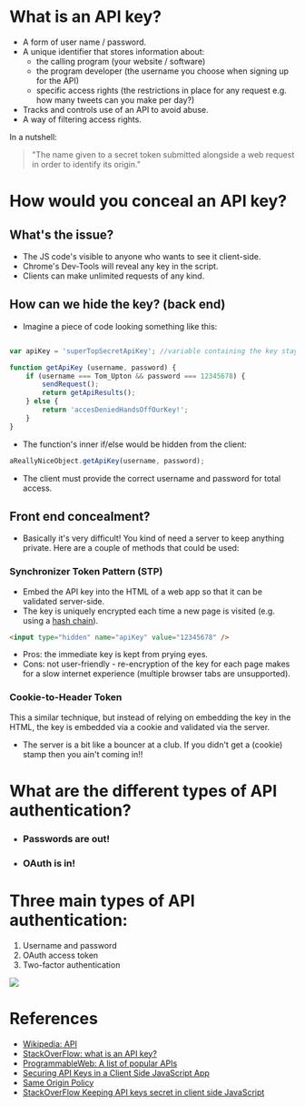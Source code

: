 # What is an API key?
* A form of user name / password.
* A unique identifier that stores information about:
    * the calling program (your website / software)
    * the program developer (the username you choose when signing up for the API)
    * specific access rights (the restrictions in place for any request e.g. how many tweets can you make per day?)
* Tracks and controls use of an API to avoid abuse.
* A way of filtering access rights.

In a nutshell:
> "The name given to a secret token submitted alongside a web request in order to identify its origin."

# How would you conceal an API key?
## What's the issue?
* The JS code's visible to anyone who wants to see it client-side.
* Chrome's Dev-Tools will reveal any key in the script.
* Clients can make unlimited requests of any kind.

## How can we hide the key? (back end)
* Imagine a piece of code looking something like this:

```js

var apiKey = 'superTopSecretApiKey'; //variable containing the key stays outside the function's scope

function getApiKey (username, password) {
    if (username === Tom_Upton && password === 12345678) {
        sendRequest();
        return getApiResults();
    } else {
        return 'accesDeniedHandsOffOurKey!';
    }
}

```

* The function's inner if/else would be hidden from the client:
```js
aReallyNiceObject.getApiKey(username, password);
```
* The client must provide the correct username and password for total access.

## Front end concealment?
* Basically it's very difficult! You kind of need a server to keep anything private. Here are a couple of methods that could be used:

### Synchronizer Token Pattern (STP)
* Embed the API key into the HTML of a web app so that it can be validated server-side.
* The key is uniquely encrypted each time a new page is visited (e.g. using a [hash chain](https://en.wikipedia.org/wiki/Hash_chain)).
```html
<input type="hidden" name="apiKey" value="12345678" />
```
* Pros: the immediate key is kept from prying eyes.
* Cons: not user-friendly - re-encryption of the key for each page makes for a slow internet experience (multiple browser tabs are unsupported).

### Cookie-to-Header Token

This a similar technique, but instead of relying on embedding the key in the HTML, the key is embedded via a cookie and validated via the server.

* The server is a bit like a bouncer at a club. If you didn't get a (cookie) stamp then you ain't coming in!!

# What are the different types of API authentication?

* ### Passwords are out!
* ### OAuth is in!

# Three main types of API authentication:

1. Username and password
2. OAuth access token
3. Two-factor authentication

![](https://upload.wikimedia.org/wikipedia/commons/thumb/3/32/OpenIDvs.Pseudo-AuthenticationusingOAuth.svg/512px-OpenIDvs.Pseudo-AuthenticationusingOAuth.svg.png)


# References
* [Wikipedia: API](https://en.wikipedia.org/wiki/Application_programming_interface_key)
* [StackOverFlow: what is an API key?](http://stackoverflow.com/questions/1453073/what-is-an-api-key)
* [ProgrammableWeb: A list of popular APIs](http://www.programmableweb.com/)
* [Securing API Keys in a Client Side JavaScript App](http://billpatrianakos.me/blog/2013/09/12/securing-api-keys-in-a-client-side-javascript-app/)
* [Same Origin Policy](https://en.wikipedia.org/wiki/Same-origin_policy)
* [StackOverFlow Keeping API keys secret in client side JavaScript](http://stackoverflow.com/questions/7847121/how-to-keep-api-keys-secret-when-using-client-side-javascript)
